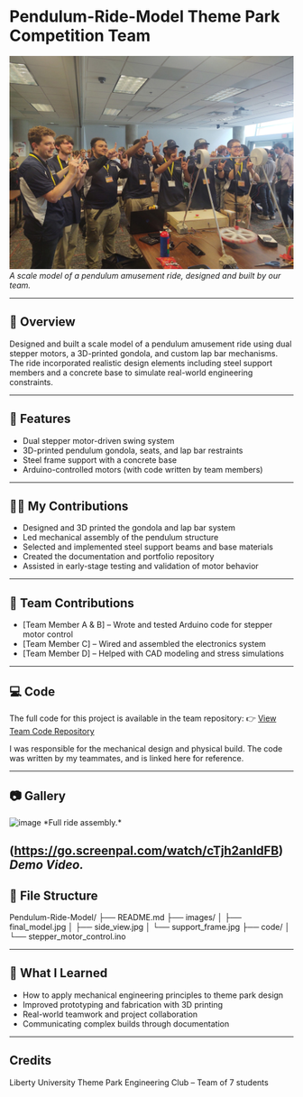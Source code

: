 # Pendulum-Ride-Model Theme Park Competition Team
![Pendulum Model](https://github.com/Josiah-Mechy/Pendulum-Ride-Model/blob/main/Picture%20-%20LU.jpg?raw=true) 
*A scale model of a pendulum amusement ride, designed and built by our team.*

---
## 🚀 Overview

Designed and built a scale model of a pendulum amusement ride using dual stepper motors, a 3D-printed gondola, and custom lap bar mechanisms. The ride incorporated realistic design elements including steel support members and a concrete base to simulate real-world engineering constraints.

---

## 🔧 Features

- Dual stepper motor-driven swing system  
- 3D-printed pendulum gondola, seats, and lap bar restraints  
- Steel frame support with a concrete base    
- Arduino-controlled motors (with code written by team members)

---

## 👨‍🔧 My Contributions

- Designed and 3D printed the gondola and lap bar system  
- Led mechanical assembly of the pendulum structure  
- Selected and implemented steel support beams and base materials  
- Created the documentation and portfolio repository  
- Assisted in early-stage testing and validation of motor behavior

---

## 👥 Team Contributions

- [Team Member A & B] – Wrote and tested Arduino code for stepper motor control  
- [Team Member C] – Wired and assembled the electronics system  
- [Team Member D] – Helped with CAD modeling and stress simulations

---

## 💻 Code

The full code for this project is available in the team repository:
👉 [View Team Code Repository](https://github.com/team-username/project-repo-name)

I was responsible for the mechanical design and physical build. The code was written by my teammates, and is linked here for reference.

---

## 📷 Gallery
<img width="2048" height="1536" alt="image" src="https://github.com/user-attachments/assets/6b1bacda-bb7a-4221-81ea-21e0d7a67152" />
*Full ride assembly.*

(https://go.screenpal.com/watch/cTjh2anIdFB)
*Demo Video.*
---

## 📁 File Structure
Pendulum-Ride-Model/
├── README.md
├── images/
│ ├── final_model.jpg
│ ├── side_view.jpg
│ └── support_frame.jpg
├── code/
│ └── stepper_motor_control.ino

---

## 🧠 What I Learned

- How to apply mechanical engineering principles to theme park design
- Improved prototyping and fabrication with 3D printing
- Real-world teamwork and project collaboration
- Communicating complex builds through documentation
---




## Credits
Liberty University Theme Park Engineering Club – Team of 7 students
